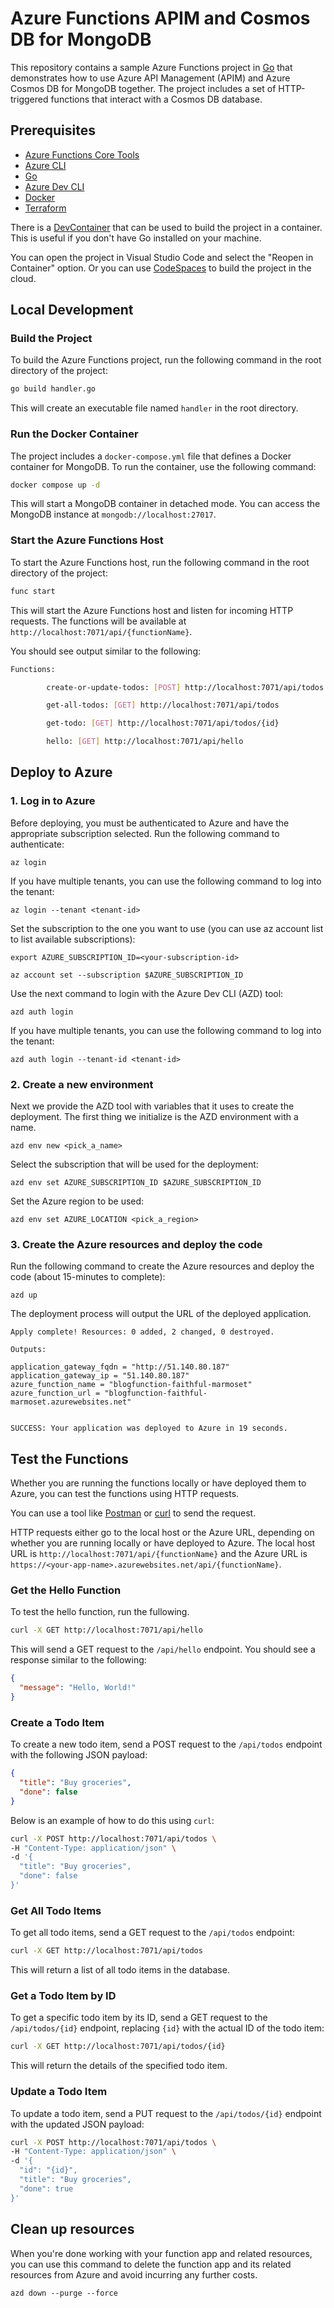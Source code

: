 # Azure Functions APIM and Cosmos DB for MongoDB

This repository contains a sample Azure Functions project in [Go](https://go.dev/) that demonstrates how to use Azure API Management (APIM) and Azure Cosmos DB for MongoDB together. The project includes a set of HTTP-triggered functions that interact with a Cosmos DB database.

## Prerequisites
- [Azure Functions Core Tools](https://docs.microsoft.com/en-us/azure/azure-functions/functions-run-local)
- [Azure CLI](https://docs.microsoft.com/en-us/cli/azure/install-azure-cli)
- [Go](https://golang.org/dl/)
- [Azure Dev CLI](https://learn.microsoft.com/en-us/azure/developer/azd/install-azd)
- [Docker](https://www.docker.com/get-started)
- [Terraform](https://www.terraform.io/downloads.html)

There is a [DevContainer](https://code.visualstudio.com/docs/remote/containers) that can be used to build the project in a container. This is useful if you don't have Go installed on your machine.

You can open the project in Visual Studio Code and select the "Reopen in Container" option. Or you can use [CodeSpaces](https://github.com/features/codespaces) to build the project in the cloud.

## Local Development

### Build the Project

To build the Azure Functions project, run the following command in the root directory of the project:

```bash
go build handler.go
```
This will create an executable file named `handler` in the root directory.

### Run the Docker Container

The project includes a `docker-compose.yml` file that defines a Docker container for MongoDB. To run the container, use the following command:

```bash
docker compose up -d
```
This will start a MongoDB container in detached mode. You can access the MongoDB instance at `mongodb://localhost:27017`.

### Start the Azure Functions Host

To start the Azure Functions host, run the following command in the root directory of the project:

```bash
func start
```
This will start the Azure Functions host and listen for incoming HTTP requests. The functions will be available at `http://localhost:7071/api/{functionName}`.

You should see output similar to the following:

```bash
Functions:

        create-or-update-todos: [POST] http://localhost:7071/api/todos

        get-all-todos: [GET] http://localhost:7071/api/todos

        get-todo: [GET] http://localhost:7071/api/todos/{id}

        hello: [GET] http://localhost:7071/api/hello
```

## Deploy to Azure

### 1. Log in to Azure
Before deploying, you must be authenticated to Azure and have the appropriate subscription selected. Run the following command to authenticate:

```
az login
```

If you have multiple tenants, you can use the following command to log into the tenant:

```shell
az login --tenant <tenant-id>
```

Set the subscription to the one you want to use (you can use az account list to list available subscriptions):

```
export AZURE_SUBSCRIPTION_ID=<your-subscription-id>
```

```
az account set --subscription $AZURE_SUBSCRIPTION_ID
```

Use the next command to login with the Azure Dev CLI (AZD) tool:

```
azd auth login
```

If you have multiple tenants, you can use the following command to log into the tenant:

```
azd auth login --tenant-id <tenant-id>
```

### 2. Create a new environment

Next we provide the AZD tool with variables that it uses to create the deployment. The first thing we initialize is the AZD environment with a name.

```
azd env new <pick_a_name>
```

Select the subscription that will be used for the deployment:

```
azd env set AZURE_SUBSCRIPTION_ID $AZURE_SUBSCRIPTION_ID
```

Set the Azure region to be used:

```
azd env set AZURE_LOCATION <pick_a_region>
```

### 3. Create the Azure resources and deploy the code

Run the following command to create the Azure resources and deploy the code (about 15-minutes to complete):

```
azd up
```

The deployment process will output the URL of the deployed application.

```
Apply complete! Resources: 0 added, 2 changed, 0 destroyed.

Outputs:

application_gateway_fqdn = "http://51.140.80.187"
application_gateway_ip = "51.140.80.187"
azure_function_name = "blogfunction-faithful-marmoset"
azure_function_url = "blogfunction-faithful-marmoset.azurewebsites.net"


SUCCESS: Your application was deployed to Azure in 19 seconds.
```

## Test the Functions

Whether you are running the functions locally or have deployed them to Azure, you can test the functions using HTTP requests.

You can use a tool like [Postman](https://www.postman.com/) or [curl](https://curl.se/) to send the request.

HTTP requests either go to the local host or the Azure URL, depending on whether you are running locally or have deployed to Azure. The local host URL is `http://localhost:7071/api/{functionName}` and the Azure URL is `https://<your-app-name>.azurewebsites.net/api/{functionName}`.


### Get the Hello Function
To test the hello function, run the fullowing.

```bash
curl -X GET http://localhost:7071/api/hello
```
This will send a GET request to the `/api/hello` endpoint. You should see a response similar to the following:

```json
{
  "message": "Hello, World!"
}
```

### Create a Todo Item

To create a new todo item, send a POST request to the `/api/todos` endpoint with the following JSON payload:

```json
{
  "title": "Buy groceries",
  "done": false
}
```

Below is an example of how to do this using `curl`:

```bash
curl -X POST http://localhost:7071/api/todos \
-H "Content-Type: application/json" \
-d '{
  "title": "Buy groceries",
  "done": false
}'
```

### Get All Todo Items

To get all todo items, send a GET request to the `/api/todos` endpoint:

```bash
curl -X GET http://localhost:7071/api/todos
```
This will return a list of all todo items in the database.

### Get a Todo Item by ID
To get a specific todo item by its ID, send a GET request to the `/api/todos/{id}` endpoint, replacing `{id}` with the actual ID of the todo item:

```bash
curl -X GET http://localhost:7071/api/todos/{id}
```

This will return the details of the specified todo item.

### Update a Todo Item

To update a todo item, send a PUT request to the `/api/todos/{id}` endpoint with the updated JSON payload:

```bash
curl -X POST http://localhost:7071/api/todos \
-H "Content-Type: application/json" \
-d '{
  "id": "{id}",
  "title": "Buy groceries",
  "done": true
}'
```

## Clean up resources

When you're done working with your function app and related resources, you can use this command to delete the function app and its related resources from Azure and avoid incurring any further costs.

```shell
azd down --purge --force
```
